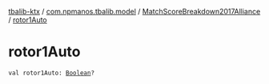 [tbalib-ktx](../../index.md) / [com.npmanos.tbalib.model](../index.md) / [MatchScoreBreakdown2017Alliance](index.md) / [rotor1Auto](./rotor1-auto.md)

# rotor1Auto

`val rotor1Auto: `[`Boolean`](https://kotlinlang.org/api/latest/jvm/stdlib/kotlin/-boolean/index.html)`?`